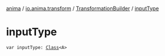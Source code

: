 [anima](../../index.md) / [io.anima.transform](../index.md) / [TransformationBuilder](index.md) / [inputType](./input-type.md)

# inputType

`var inputType: `[`Class`](https://docs.oracle.com/javase/6/docs/api/java/lang/Class.html)`<A>`